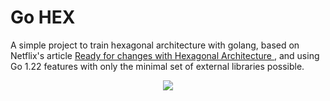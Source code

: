 # Go HEX

A simple project to train hexagonal architecture with golang, based on Netflix's article [Ready for changes with Hexagonal Architecture
](https://netflixtechblog.com/ready-for-changes-with-hexagonal-architecture-b315ec967749), and using Go 1.22 features with only the minimal set of external libraries possible.

<p align="center">
    <img src="https://miro.medium.com/v2/resize:fill:1200:632/g:fp:0.49:0.49/1*NfFzI7Z-E3ypn8ahESbDzw.png">
</p>

